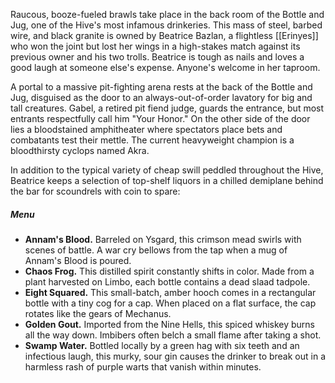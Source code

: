 Raucous, booze-fueled brawls take place in the back room of the Bottle and Jug, one of the Hive's most infamous drinkeries. This mass of steel, barbed wire, and black granite is owned by Beatrice Bazlan, a flightless [[Erinyes]] who won the joint but lost her wings in a high-stakes match against its previous owner and his two trolls. Beatrice is tough as nails and loves a good laugh at someone else's expense. Anyone's welcome in her taproom.

A portal to a massive pit-fighting arena rests at the back of the Bottle and Jug, disguised as the door to an always-out-of-order lavatory for big and tall creatures. Gabel, a retired pit fiend judge, guards the entrance, but most entrants respectfully call him "Your Honor." On the other side of the door lies a bloodstained amphitheater where spectators place bets and combatants test their mettle. The current heavyweight champion is a bloodthirsty cyclops named Akra.

In addition to the typical variety of cheap swill peddled throughout the Hive, Beatrice keeps a selection of top-shelf liquors in a chilled demiplane behind the bar for scoundrels with coin to spare:

##### Menu
- **Annam's Blood.** Barreled on Ysgard, this crimson mead swirls with scenes of battle. A war cry bellows from the tap when a mug of Annam's Blood is poured.
- **Chaos Frog.** This distilled spirit constantly shifts in color. Made from a plant harvested on Limbo, each bottle contains a dead slaad tadpole.
- **Eight Squared.** This small-batch, amber hooch comes in a rectangular bottle with a tiny cog for a cap. When placed on a flat surface, the cap rotates like the gears of Mechanus.
- **Golden Gout.** Imported from the Nine Hells, this spiced whiskey burns all the way down. Imbibers often belch a small flame after taking a shot.
- **Swamp Water.** Bottled locally by a green hag with six teeth and an infectious laugh, this murky, sour gin causes the drinker to break out in a harmless rash of purple warts that vanish within minutes.